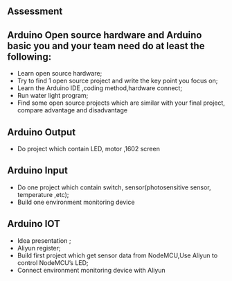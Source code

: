 ## Assessment


## Arduino Open source hardware and Arduino basic you and your team need do at least the following:
  
  
* Learn open source hardware;
* Try to find 1 open source project and write the key point you focus on;
* Learn the Arduino IDE ,coding method,hardware connect;
* Run water light program;
* Find some open source projects which are similar with  your final project, compare advantage and disadvantage


## Arduino Output
* Do project which contain LED, motor ,1602 screen

## Arduino Input
* Do one project which contain switch, sensor(photosensitive sensor, temperature ,etc);
* Build one environment monitoring device

## Arduino IOT

* Idea presentation ;
* Aliyun register;
* Build first project which get sensor data from NodeMCU,Use Aliyun to control NodeMCU’s LED;
* Connect environment monitoring device with Aliyun